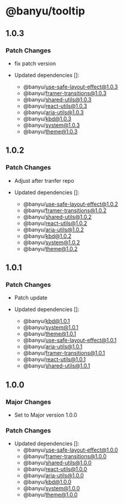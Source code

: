 # @banyu/tooltip

## 1.0.3

### Patch Changes

- fix patch version

- Updated dependencies []:
  - @banyu/use-safe-layout-effect@1.0.3
  - @banyu/framer-transitions@1.0.3
  - @banyu/shared-utils@1.0.3
  - @banyu/react-utils@1.0.3
  - @banyu/aria-utils@1.0.3
  - @banyu/kbd@1.0.3
  - @banyu/system@1.0.3
  - @banyu/theme@1.0.3

## 1.0.2

### Patch Changes

- Adjust after tranfer repo

- Updated dependencies []:
  - @banyu/use-safe-layout-effect@1.0.2
  - @banyu/framer-transitions@1.0.2
  - @banyu/shared-utils@1.0.2
  - @banyu/react-utils@1.0.2
  - @banyu/aria-utils@1.0.2
  - @banyu/kbd@1.0.2
  - @banyu/system@1.0.2
  - @banyu/theme@1.0.2

## 1.0.1

### Patch Changes

- Patch update

- Updated dependencies []:
  - @banyu/kbd@1.0.1
  - @banyu/system@1.0.1
  - @banyu/theme@1.0.1
  - @banyu/use-safe-layout-effect@1.0.1
  - @banyu/aria-utils@1.0.1
  - @banyu/framer-transitions@1.0.1
  - @banyu/react-utils@1.0.1
  - @banyu/shared-utils@1.0.1

## 1.0.0

### Major Changes

- Set to Major version 1.0.0

### Patch Changes

- Updated dependencies []:
  - @banyu/use-safe-layout-effect@1.0.0
  - @banyu/framer-transitions@1.0.0
  - @banyu/shared-utils@1.0.0
  - @banyu/react-utils@1.0.0
  - @banyu/aria-utils@1.0.0
  - @banyu/kbd@1.0.0
  - @banyu/system@1.0.0
  - @banyu/theme@1.0.0
